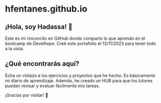# hfentanes.github.io

## ¡Hola, soy Hadassa! 👋

Este es mi rinconcito en GitHub donde comparto lo que aprendo en el bootcamp de Develhope. 
Creé este portafolio el 13/11/2023 para tener todo a la vista.

## ¿Qué encontrarás aquí?

Echa un vistazo a los ejercicios y proyectos que he hecho.
Es básicamente mi diario de aprendizaje.
Además, he creado un HUB para que los tutores puedan revisar y evaluar fácilmente mis tareas.

¡Gracias por visitar! 🚀


